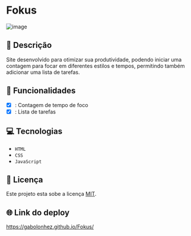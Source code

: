 # Fokus

![image](https://github.com/user-attachments/assets/e801dad6-3134-42aa-809a-c0ad0e6fee26)

## 📑 Descrição

Site desenvolvido para otimizar sua produtividade, podendo iniciar uma contagem para focar em diferentes estilos e tempos, permitindo também adicionar uma lista de tarefas.

## 🎯 Funcionalidades

- [x] : Contagem de tempo de foco <br>
- [x] : Lista de tarefas 

## 💻 Tecnologias 

- `HTML`
- `CSS`
- `JavaScript`

## 🚧 Licença

Este projeto esta sobe a licença [MIT](./LICENSE).

## 🌐 Link do deploy

https://gabolonhez.github.io/Fokus/
